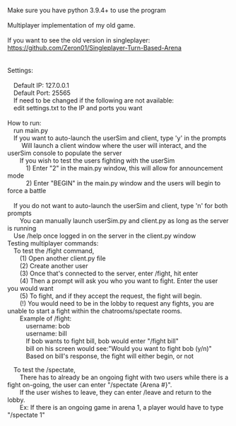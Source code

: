 Make sure you have python 3.9.4+ to use the program <br />
<br />
Multiplayer implementation of my old game.<br />
<br />
If you want to see the old version in singleplayer: https://github.com/Zeron01/Singleplayer-Turn-Based-Arena<br />
<br />
<br />
Settings:<br />
<br />
&emsp;Default IP: 127.0.0.1<br />
&emsp;Default Port: 25565<br />
&emsp;If need to be changed if the following are not available:<br />
&emsp;edit settings.txt to the IP and ports you want<br />
<br />
How to run:<br />
&emsp;run main.py<br />
&emsp;If you want to auto-launch the userSim and client, type 'y' in the prompts<br />
&emsp;&emsp; Will launch a client window where the user will interact, and the userSim console to populate the server<br />
&emsp;&emsp;If you wish to test the users fighting with the userSim<br />
&emsp;&emsp;&emsp;1) Enter "2" in the main.py window, this will allow for announcement mode<br />
&emsp;&emsp;&emsp;2) Enter "BEGIN" in the main.py window and the users will begin to force a battle<br />
<br />
&emsp;If you do not want to auto-launch the userSim and client, type 'n' for both prompts<br />
&emsp;&emsp;You can manually launch userSim.py and client.py as long as the server is running<br />
&emsp;Use /help once logged in on the server in the client.py window<br />
Testing multiplayer commands:<br />
&emsp;To test the /fight command, <br />
&emsp;&emsp;(1) Open another client.py file<br /> 
&emsp;&emsp;(2) Create another user<br />
&emsp;&emsp;(3) Once that's connected to the server, enter /fight, hit enter<br />
&emsp;&emsp;(4) Then a prompt will ask you who you want to fight. Enter the user you would want<br />
&emsp;&emsp;(5) To fight, and if they accept the request, the fight will begin.<br /> 
&emsp;&emsp;(!) You would need to be in the lobby to request any fights, you are unable to start a fight within the chatrooms/spectate rooms. <br />
&emsp;&emsp;Example of /fight:<br />
&emsp;&emsp;&emsp;username: bob<br />
&emsp;&emsp;&emsp;username: bill<br />
&emsp;&emsp;&emsp;If bob wants to fight bill, bob would enter "/fight bill" <br />
&emsp;&emsp;&emsp;bill on his screen would see:"Would you want to fight bob (y/n)"<br />
&emsp;&emsp;&emsp;Based on bill's response, the fight will either begin, or not<br />
    
&emsp;To test the /spectate,<br />
&emsp;&emsp;There has to already be an ongoing fight with two users while there is a fight on-going, the user can enter "/spectate {Arena #}". <br />
&emsp;&emsp;If the user wishes to leave, they can enter /leave and return to the lobby.<br />
&emsp;&emsp;Ex: If there is an ongoing game in arena 1, a player would have to type "/spectate 1"<br />
